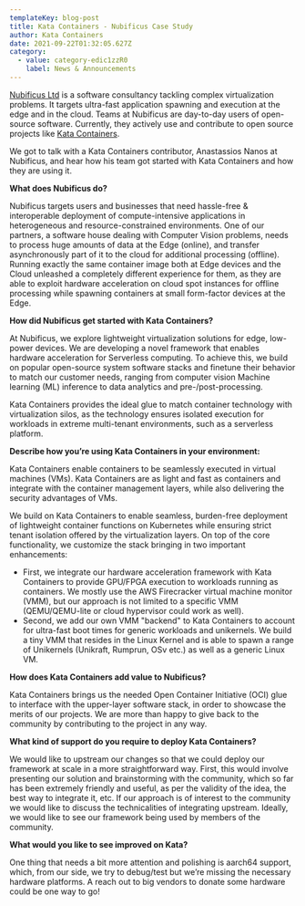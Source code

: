 ```yaml
---
templateKey: blog-post
title: Kata Containers - Nubificus Case Study
author: Kata Containers
date: 2021-09-22T01:32:05.627Z
category:
  - value: category-edic1zzR0
    label: News & Announcements
---
```


[Nubificus Ltd](https://nubificus.co.uk/) is a software consultancy tackling complex virtualization problems. It targets ultra-fast application spawning and execution at the edge and in the cloud. Teams at Nubificus are day-to-day users of open-source software. Currently, they actively use and contribute to open source projects like [Kata Containers](https://katacontainers.io/).

We got to talk with a Kata Containers contributor, Anastassios Nanos at Nubificus, and hear how his team got started with Kata Containers and how they are using it.

**What does Nubificus do?**

Nubificus targets users and businesses that need hassle-free & interoperable deployment of compute-intensive applications in heterogeneous and resource-constrained environments. One of our partners, a software house dealing with Computer Vision problems, needs to process huge amounts of data at the Edge (online), and transfer asynchronously part of it to the cloud for additional processing (offline). Running exactly the same container image both at Edge devices and the Cloud unleashed a completely different experience for them, as they are able to exploit hardware acceleration on cloud spot instances for offline processing while spawning containers at small form-factor devices at the Edge.

**How did Nubificus get started with Kata Containers?**

At Nubificus, we explore lightweight virtualization solutions for edge, low-power devices. We are developing a novel framework that enables hardware acceleration for Serverless computing. To achieve this, we build on popular open-source system software stacks and finetune their behavior to match our customer needs, ranging from computer vision Machine learning (ML) inference to data analytics and pre-/post-processing.

Kata Containers provides the ideal glue to match container technology with virtualization silos, as the technology ensures isolated execution for workloads in extreme multi-tenant environments, such as a serverless platform.

**Describe how you’re using Kata Containers in your environment:**

Kata Containers enable containers to be seamlessly executed in virtual machines (VMs). Kata Containers are as light and fast as containers and integrate with the container management layers, while also delivering the security advantages of VMs.

We build on Kata Containers to enable seamless, burden-free deployment of lightweight container functions on Kubernetes while ensuring strict tenant isolation offered by the virtualization layers. On top of the core functionality, we customize the stack bringing in two important enhancements:

*   First, we integrate our hardware acceleration framework with Kata Containers to provide GPU/FPGA execution to workloads running as containers. We mostly use the AWS Firecracker virtual machine monitor (VMM), but our approach is not limited to a specific VMM (QEMU/QEMU-lite or cloud hypervisor could work as well).
*   Second, we add our own VMM "backend" to Kata Containers to account for ultra-fast boot times for generic workloads and unikernels. We build a tiny VMM that resides in the Linux Kernel and is able to spawn a range of Unikernels (Unikraft, Rumprun, OSv etc.) as well as a generic Linux VM.

**How does Kata Containers add value to Nubificus?**

Kata Containers brings us the needed Open Container Initiative (OCI) glue to interface with the upper-layer software stack, in order to showcase the merits of our projects. We are more than happy to give back to the community by contributing to the project in any way.

**What kind of support do you require to deploy Kata Containers?**

We would like to upstream our changes so that we could deploy our framework at scale in a more straightforward way. First, this would involve presenting our solution and brainstorming with the community, which so far has been extremely friendly and useful, as per the validity of the idea, the best way to integrate it, etc. If our approach is of interest to the community we would like to discuss the technicalities of integrating upstream. Ideally, we would like to see our framework being used by members of the community.

**What would you like to see improved on Kata?**

One thing that needs a bit more attention and polishing is aarch64 support, which, from our side, we try to debug/test but we’re missing the necessary hardware platforms. A reach out to big vendors to donate some hardware could be one way to go!